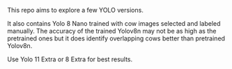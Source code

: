 This repo aims to explore a few YOLO versions.

It also contains Yolo 8 Nano trained with cow images selected and labeled manually. The accuracy of the trained Yolov8n may not be as high as the pretrained ones but it does identify overlapping cows better than pretrained Yolov8n.

Use Yolo 11 Extra or 8 Extra for best results.

